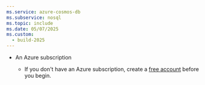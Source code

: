 ```yaml
---
ms.service: azure-cosmos-db
ms.subservice: nosql
ms.topic: include
ms.date: 05/07/2025
ms.custom:
  - build-2025
---
```


- An Azure subscription

    - If you don't have an Azure subscription, create a [free account](https://azure.microsoft.com/free/?WT.mc_id=A261C142F) before you begin.